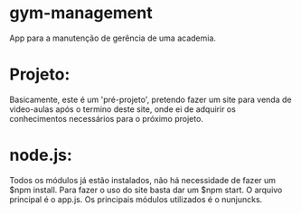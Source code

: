 # gym-management
App para a manutenção de gerência de uma academia.

# Projeto:
Basicamente, este é um 'pré-projeto', pretendo fazer um site para venda de video-aulas após o termino deste site, onde ei de adquirir os conhecimentos necessários para o próximo projeto.

# node.js:
Todos os módulos já estão instalados, não há necessidade de fazer um $npm install. Para fazer o uso do site basta dar um $npm start. O arquivo principal é o app.js. Os principais módulos utilizados é o nunjuncks.
